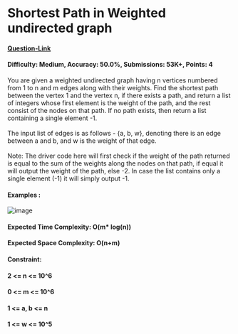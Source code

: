 # Shortest Path in Weighted undirected graph
#### [Question-Link](https://www.geeksforgeeks.org/problems/shortest-path-in-weighted-undirected-graph/1)
#### Difficulty: Medium, Accuracy: 50.0%, Submissions: 53K+, Points: 4
You are given a weighted undirected graph having n vertices numbered from 1 to n and m edges along with their weights. Find the shortest path between the vertex 1 and the vertex n,  if there exists a path, and return a list of integers whose first element is the weight of the path, and the rest consist of the nodes on that path. If no path exists, then return a list containing a single element -1.
<br>  
The input list of edges is as follows - {a, b, w}, denoting there is an edge between a and b, and w is the weight of that edge.
<br>  
Note: The driver code here will first check if the weight of the path returned is equal to the sum of the weights along the nodes on that path, if equal it will output the weight of the path, else -2. In case the list contains only a single element (-1) it will simply output -1. 

#### Examples :
![image](https://github.com/user-attachments/assets/48663477-487d-4fa8-97f1-d8c70972647e)

#### Expected Time Complexity: O(m* log(n))
#### Expected Space Complexity: O(n+m)

#### Constraint:
#### 2 <= n <= 10^6
#### 0 <= m <= 10^6
#### 1 <= a, b <= n
#### 1 <= w <= 10^5
